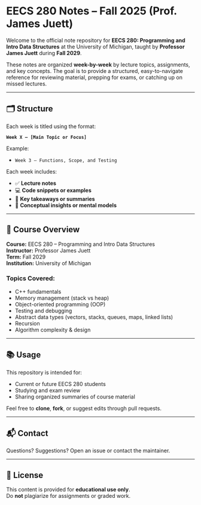 # EECS 280 Notes – Fall 2025 (Prof. James Juett)

Welcome to the official note repository for **EECS 280: Programming and Intro Data Structures** at the University of Michigan, taught by **Professor James Juett** during **Fall 2029**.

These notes are organized **week-by-week** by lecture topics, assignments, and key concepts. The goal is to provide a structured, easy-to-navigate reference for reviewing material, prepping for exams, or catching up on missed lectures.

---

## 🗂 Structure

Each week is titled using the format:

**`Week X – [Main Topic or Focus]`**

Example:
- `Week 3 – Functions, Scope, and Testing`

Each week includes:
- ✅ **Lecture notes**
- 💻 **Code snippets or examples**
- 📌 **Key takeaways or summaries**
- 🧠 **Conceptual insights or mental models**

---

## 📌 Course Overview

**Course:** EECS 280 – Programming and Intro Data Structures  
**Instructor:** Professor James Juett  
**Term:** Fall 2029  
**Institution:** University of Michigan  

### Topics Covered:
- C++ fundamentals
- Memory management (stack vs heap)
- Object-oriented programming (OOP)
- Testing and debugging
- Abstract data types (vectors, stacks, queues, maps, linked lists)
- Recursion
- Algorithm complexity & design

---

## 📚 Usage

This repository is intended for:
- Current or future EECS 280 students
- Studying and exam review
- Sharing organized summaries of course material

Feel free to **clone**, **fork**, or suggest edits through pull requests.

---

## 📬 Contact

Questions? Suggestions? Open an issue or contact the maintainer.

---

## 📄 License

This content is provided for **educational use only**.  
Do **not** plagiarize for assignments or graded work.
